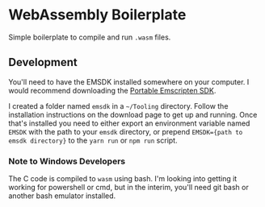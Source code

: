 # WebAssembly Boilerplate

Simple boilerplate to compile and run `.wasm` files.

## Development

You'll need to have the EMSDK installed somewhere on your computer.  I would recommend downloading
the [Portable Emscripten SDK](https://kripken.github.io/emscripten-site/docs/getting_started/downloads.html).

I created a folder named `emsdk` in a `~/Tooling` directory.  Follow the installation instructions
on the download page to get up and running.  Once that's installed you need to either export an
environment variable named `EMSDK` with the path to your `emsdk` directory, or prepend 
`EMSDK={path to emsdk directory}` to the `yarn run` or `npm run` script.

### Note to Windows Developers

The C code is compiled to `wasm` using bash.  I'm looking into getting it working for powershell
or cmd, but in the interim, you'll need git bash or another bash emulator installed.
